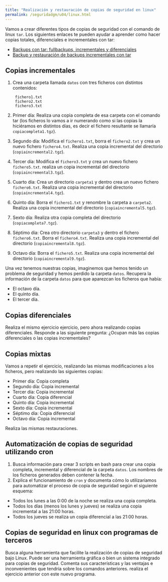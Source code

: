 ```yaml
---
title: "Realización y restauración de copias de seguridad en linux"
permalink: /seguridadgm/u04/linux.html
---
```


Vamos a crear diferentes tipos de copias de seguridad con el comando de linux `tar`. Los siguientes enlaces te pueden ayudar a aprender como hacer copias totales, diferenciales e incrementales con tar:

* [Backups con tar: fullbackups, incrementales y diferenciales](https://nebul4ck.wordpress.com/2015/03/20/backups-con-tar-full-backups-e-incrementales/)
* [Backup y restauración de backups incrementales con tar](http://systemadmin.es/2015/04/backup-y-restauracion-de-backups-incrementales-con-tar)

## Copias incrementales

1. Crea una carpeta llamada `datos` con tres ficheros con distintos contenidos:

        fichero1.txt
        fichero2.txt
        fichero3.txt

2. Primer día: Realiza una copia completa de esa carpeta con el comando tar (los ficheros lo vamos a ir numerando como si las copias la hiciéramos en distintos días, es decir el fichero resultante se llamaría `copiacompleta1.tgz`).

3. Segundo día: Modifica el `fichero1.txt`, borra el `fichero2.txt` y crea un nuevo fichero `fichero4.txt`. Realiza una copia incremental del directorio (`copiaincremental2.tgz`).
4. Tercer día: Modifica el `fichero3.txt` y crea un nuevo fichero `fichero5.txt`. realiza un copia incremental del directorio (`copiaincremental3.tgz`). 
5. Cuarto día: Crea un directorio `carpeta1` y dentro crea un nuevo fichero `fichero6.txt`. Realiza una copia incremental del directorio (`copiaincremental4.tgz`).
6. Quinto día: Borra el `fichero1.txt` y renombre la carpeta a `carpeta2`. Realiza una copia incremental del directorio (`copiaincremental5.tgz`).
7. Sexto día: Realiza otra copia completa del directorio (`copiacompleta7.tgz`).
8. Séptimo día: Crea otro directorio `carpeta3` y dentro el fichero `fichero6.txt`. Borra el `fichero4.txt`. Realiza una copia incremental del directorio (`copiaincremental8.tgz`).
9. Octavo día: Borra el `fichero5.txt`. Realiza una copia incremental del directorio (`copiaincremental9.tgz`).

Una vez tenemos nuestras copias, imaginemos que hemos tenido un problema de seguridad y hemos perdido la carpeta `datos`. Recupera la información de la carpeta `datos` para que aparezcan los ficheros que había:

* El octavo día.
* El quinto día.
* El tercer día.

## Copias diferenciales

Realiza el mismo ejercicio ejercicio, pero ahora realizando copias diferenciales.
Responde a las siguiente pregunta: ¿Ocupan más las copias diferenciales o las copias incrementales?

## Copias mixtas

Vamos a repetir el ejercicio, realizando las mismas modificaciones a los ficheros, pero realizando las siguientes copias:

* Primer día: Copia completa
* Segundo día: Copia incremental
* Tercer día: Copia incremental
* Cuarto día: Copia diferencial
* Quinto día: Copia incremental
* Sexto día: Copia incremental
* Séptimo día: Copia diferencial
* Octavo día: Copia incremental

Realiza las mismas restauraciones.

## Automatización de copias de seguridad utilizando cron

1. Busca información para crear 3 scripts en bash para crear una copia completa, incremental y diferencial de la carpeta `datos`. Los nombres de los ficheros generados deben contener la fecha. 
2. Explica el funcionamiento de `cron` y documenta cómo lo utilizaríamos para automatizar el proceso de copia de seguridad según el siguiente esquema:

* Todos los lunes a las 0:00 de la noche se realiza una copia completa.
* Todos los días (menos los lunes y jueves) se realiza una copia incremental a las 21:00 horas.
* Todos los jueves se realiza un copia diferencial a las 21:00 horas.

## Copias de seguridad en linux con programas de terceros

Busca alguna herramienta que facilite la realización de copias de seguridad bajo Linux. Puede ser una herramienta gráfica o bien un sistema integrado para copias de seguridad. Comenta sus características y las ventajas e inconvenientes que tendría sobre los comandos anteriores. realiza el ejercicio anterior con este nuevo programa.

